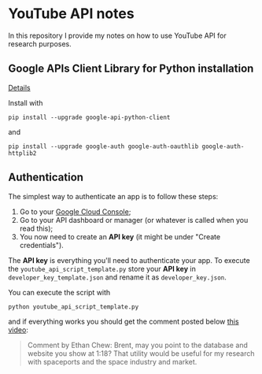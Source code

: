 # YouTube API notes

In this repository  I provide my notes on how to use YouTube API for research purposes.

## Google APIs Client Library for Python installation

[Details](https://developers.google.com/youtube/v3/quickstart/python)

Install with

```
pip install --upgrade google-api-python-client
```
and 

```
pip install --upgrade google-auth google-auth-oauthlib google-auth-httplib2
```

## Authentication

The simplest way to authenticate an app is to follow these steps:

1. Go to your [Google Cloud Console](https://console.cloud.google.com/);
2. Go to your API dashboard or manager (or whatever is called when you read this);
3. You now need to create an **API key** (it might be under "Create credentials").

The **API key** is everything you'll need to authenticate your app. To execute the `youtube_api_script_template.py` store your **API key** in `developer_key_template.json` and rename it as `developer_key.json`.

You can execute the script with

```
python youtube_api_script_template.py 
```

and if everything works you should get the comment posted below [this video](https://www.youtube.com/watch?v=JLqvnFRiP24):

> Comment by Ethan Chew: Brent, may you point to the database and website you show at 1:18?  That utility would be useful for my research with spaceports and the space industry and market.

